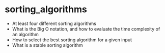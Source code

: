 # sorting_algorithms

- At least four different sorting algorithms
- What is the Big O notation, and how to evaluate the time complexity of an algorithm
- How to select the best sorting algorithm for a given input
- What is a stable sorting algorithm
